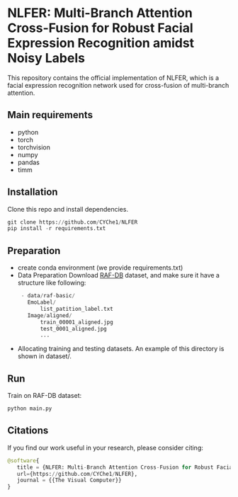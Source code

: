 # NLFER: Multi-Branch Attention Cross-Fusion for Robust Facial Expression Recognition amidst Noisy Labels
This repository contains the official implementation of NLFER, which is a facial expression recognition network used for cross-fusion of multi-branch attention.
## Main requirements
* python
* torch
* torchvision
* numpy
* pandas
* timm
## Installation
Clone this repo and install dependencies.
```python  
git clone https://github.com/CYChe1/NLFER
pip install -r requirements.txt  
```
## Preparation
* create conda environment (we provide requirements.txt)
* Data Preparation
  Download [RAF-DB](https://paperswithcode.com/dataset/raf-db) dataset, and make sure it have a structure like following:
  ```python  
   - data/raf-basic/
 	 EmoLabel/
 	     list_patition_label.txt
 	 Image/aligned/
 	     train_00001_aligned.jpg
 	     test_0001_aligned.jpg
 	     ... 
  ```
* Allocating training and testing datasets. An example of this directory is shown in dataset/.
## Run
Train on RAF-DB dataset:
```python  
python main.py  
```
## Citations
If you find our work useful in your research, please consider citing:
```python  
@software{
   title = {NLFER: Multi-Branch Attention Cross-Fusion for Robust Facial Expression Recognition amidst Noisy Labels},
   url={https://github.com/CYChe1/NLFER},
   journal = {{The Visual Computer}}
}
```
